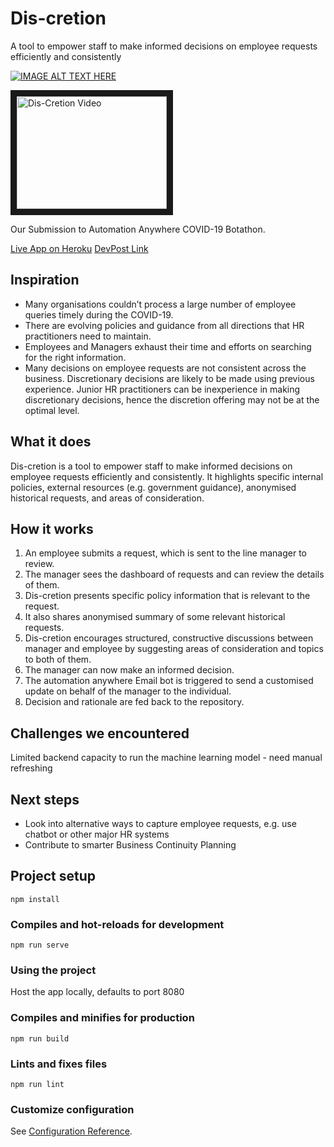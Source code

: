 # Dis-cretion
A tool to empower staff to make informed decisions on employee requests efficiently and consistently

[![IMAGE ALT TEXT HERE](http://img.youtube.com/vi/Daec55zxb_s/0.jpg)](http://www.youtube.com/watch?v=Daec55zxb_s)

<a href="http://www.youtube.com/watch?feature=player_embedded&v=YDaec55zxb_s
" target="_blank"><img src="http://img.youtube.com/vi/YDaec55zxb_s/0.jpg" 
alt="Dis-Cretion Video" width="240" height="180" border="10" /></a>

Our Submission to Automation Anywhere COVID-19 Botathon.

[Live App on Heroku](https://dis-cretion.herokuapp.com/) [DevPost Link](https://devpost.com/software/dis-cretion-cnhlfw)

## Inspiration
* Many organisations couldn’t process a large number of employee queries timely during the COVID-19.
* There are evolving policies and guidance from all directions that HR practitioners need to maintain.
* Employees and Managers exhaust their time and efforts on searching for the right information.
* Many decisions on employee requests are not consistent across the business. Discretionary decisions are likely to be made using previous experience. Junior HR practitioners can be inexperience in making discretionary decisions, hence the discretion offering may not be at the optimal level.

## What it does
Dis-cretion is a tool to empower staff to make informed decisions on employee requests efficiently and consistently. It highlights specific internal policies, external resources (e.g. government guidance), anonymised historical requests, and areas of consideration.

## How it works

1. An employee submits a request, which is sent to the line manager to review.
2. The manager sees the dashboard of requests and can review the details of them.
3. Dis-cretion presents specific policy information that is relevant to the request.
4. It also shares anonymised summary of some relevant historical requests.
5. Dis-cretion encourages structured, constructive discussions between manager and employee by suggesting areas of consideration and topics to both of them.
6. The manager can now make an informed decision.
7. The automation anywhere Email bot is triggered to send a customised update on behalf of the manager to the individual.
8. Decision and rationale are fed back to the repository.

## Challenges we encountered
Limited backend capacity to run the machine learning model - need manual refreshing

## Next steps
* Look into alternative ways to capture employee requests, e.g. use chatbot or other major HR systems
* Contribute to smarter Business Continuity Planning

## Project setup
```
npm install
```

### Compiles and hot-reloads for development
```
npm run serve
```
### Using the project

Host the app locally, defaults to port 8080

### Compiles and minifies for production
```
npm run build
```

### Lints and fixes files
```
npm run lint
```

### Customize configuration
See [Configuration Reference](https://cli.vuejs.org/config/).
